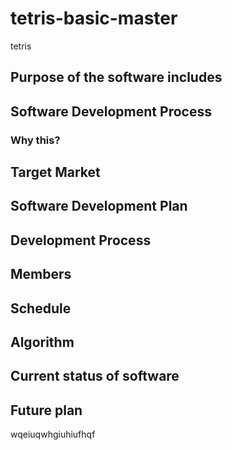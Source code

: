 # tetris-basic-master

tetris

## Purpose of the software includes

## Software Development Process

### Why this?

## Target Market

## Software Development Plan

## Development Process

## Members

## Schedule

## Algorithm

## Current status of software

## Future plan
wqeiuqwhgiuhiufhqf
